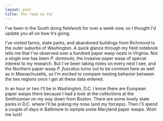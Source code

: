 ```yaml
---
layout: post
title: The road so far
---
```


I've been in the South doing fieldwork for over a week now, so I thought I'd update you all on how it's going.

I've visited farms, state parks, and abandoned buildings from Richmond to the outer suburbs of Washington. A quick glance
through my field notebook tells me that I've observed over a hundred paper wasp nests in Virginia. Not a single one has
been *P. dominula*, the invasive paper wasp of special interest to my research. But I've been taking notes on every nest
I see, and the Northern paper wasp *P. fuscatus* turns out to be common here as well as in Massachusetts, so I'm excited
to compare nesting behavior between the two regions once I get all these data entered.

In an hour or two I'll be in Washington, D.C. I know there are European paper wasps there because I had a look at the collections
at the Smithsonian on my way down from Boston. There are some lovely state parks in D.C. where I'll be poking my nose (and my forceps).
Then I'll spend a couple of days in Baltimore to sample some Maryland paper wasps. Wish me luck!
